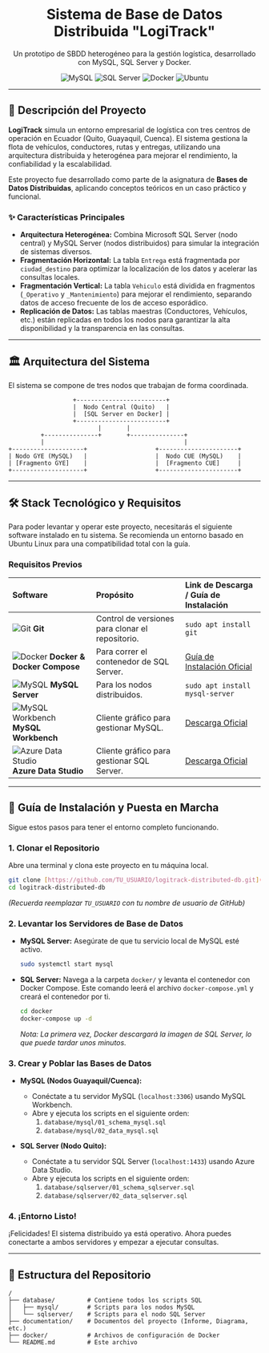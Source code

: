 <div align="center">
  <br>
  <h1><strong>Sistema de Base de Datos Distribuida "LogiTrack"</strong></h1>
  <p>Un prototipo de SBDD heterogéneo para la gestión logística, desarrollado con MySQL, SQL Server y Docker.</p>
  
  <p>
    <img src="https://img.shields.io/badge/MySQL-4479A1?style=for-the-badge&logo=mysql&logoColor=white" alt="MySQL">
    <img src="https://img.shields.io/badge/Microsoft%20SQL%20Server-CC2927?style=for-the-badge&logo=microsoftsqlserver&logoColor=white" alt="SQL Server">
    <img src="https://img.shields.io/badge/Docker-2496ED?style=for-the-badge&logo=docker&logoColor=white" alt="Docker">
    <img src="https://img.shields.io/badge/Ubuntu-E95420?style=for-the-badge&logo=ubuntu&logoColor=white" alt="Ubuntu">
  </p>
</div>

---

## 📜 **Descripción del Proyecto**

**LogiTrack** simula un entorno empresarial de logística con tres centros de operación en Ecuador (Quito, Guayaquil, Cuenca). El sistema gestiona la flota de vehículos, conductores, rutas y entregas, utilizando una arquitectura distribuida y heterogénea para mejorar el rendimiento, la confiabilidad y la escalabilidad.

Este proyecto fue desarrollado como parte de la asignatura de **Bases de Datos Distribuidas**, aplicando conceptos teóricos en un caso práctico y funcional.

### ✨ **Características Principales**

- **Arquitectura Heterogénea:** Combina Microsoft SQL Server (nodo central) y MySQL Server (nodos distribuidos) para simular la integración de sistemas diversos.
- **Fragmentación Horizontal:** La tabla `Entrega` está fragmentada por `ciudad_destino` para optimizar la localización de los datos y acelerar las consultas locales.
- **Fragmentación Vertical:** La tabla `Vehiculo` está dividida en fragmentos (`_Operativo` y `_Mantenimiento`) para mejorar el rendimiento, separando datos de acceso frecuente de los de acceso esporádico.
- **Replicación de Datos:** Las tablas maestras (Conductores, Vehículos, etc.) están replicadas en todos los nodos para garantizar la alta disponibilidad y la transparencia en las consultas.

---

## 🏛️ **Arquitectura del Sistema**

El sistema se compone de tres nodos que trabajan de forma coordinada.

```
                  +-------------------------+
                  |  Nodo Central (Quito)   |
                  |  [SQL Server en Docker] |
                  +-------------------------+
                         |       |
         +---------------+       +---------------+
         |                                       |
+--------------------+                   +----------------------+
| Nodo GYE (MySQL)   |                   |  Nodo CUE (MySQL)    |
| [Fragmento GYE]    |                   |  [Fragmento CUE]     |
+--------------------+                   +----------------------+
```

---

## 🛠️ **Stack Tecnológico y Requisitos**

Para poder levantar y operar este proyecto, necesitarás el siguiente software instalado en tu sistema. Se recomienda un entorno basado en Ubuntu Linux para una compatibilidad total con la guía.

### **Requisitos Previos**
| Software | Propósito | Link de Descarga / Guía de Instalación |
| :--- | :--- | :--- |
| ![Git](https://img.icons8.com/color/32/000000/git.png) **Git** | Control de versiones para clonar el repositorio. | `sudo apt install git` |
| ![Docker](https://img.icons8.com/color/32/000000/docker.png) **Docker & Docker Compose** | Para correr el contenedor de SQL Server. | [Guía de Instalación Oficial](https://docs.docker.com/engine/install/ubuntu/) |
| ![MySQL](https://img.icons8.com/color/32/000000/mysql-logo.png) **MySQL Server** | Para los nodos distribuidos. | `sudo apt install mysql-server` |
| ![MySQL Workbench](https://i.imgur.com/4J28JdG.png) **MySQL Workbench** | Cliente gráfico para gestionar MySQL. | [Descarga Oficial](https://dev.mysql.com/downloads/workbench/) |
| ![Azure Data Studio](https://i.imgur.com/2nZ2gL4.png) **Azure Data Studio** | Cliente gráfico para gestionar SQL Server. | [Descarga Oficial](https://learn.microsoft.com/es-es/sql/azure-data-studio/download-azure-data-studio) |

---

## 🚀 **Guía de Instalación y Puesta en Marcha**

Sigue estos pasos para tener el entorno completo funcionando.

### **1. Clonar el Repositorio**
Abre una terminal y clona este proyecto en tu máquina local.
```bash
git clone [https://github.com/TU_USUARIO/logitrack-distributed-db.git](https://github.com/TU_USUARIO/logitrack-distributed-db.git)
cd logitrack-distributed-db
```
*(Recuerda reemplazar `TU_USUARIO` con tu nombre de usuario de GitHub)*

### **2. Levantar los Servidores de Base de Datos**
- **MySQL Server:** Asegúrate de que tu servicio local de MySQL esté activo.
  ```bash
  sudo systemctl start mysql
  ```
- **SQL Server:** Navega a la carpeta `docker/` y levanta el contenedor con Docker Compose. Este comando leerá el archivo `docker-compose.yml` y creará el contenedor por ti.
  ```bash
  cd docker
  docker-compose up -d
  ```
  *Nota: La primera vez, Docker descargará la imagen de SQL Server, lo que puede tardar unos minutos.*

### **3. Crear y Poblar las Bases de Datos**
- **MySQL (Nodos Guayaquil/Cuenca):**
  - Conéctate a tu servidor MySQL (`localhost:3306`) usando MySQL Workbench.
  - Abre y ejecuta los scripts en el siguiente orden:
    1. `database/mysql/01_schema_mysql.sql`
    2. `database/mysql/02_data_mysql.sql`

- **SQL Server (Nodo Quito):**
  - Conéctate a tu servidor SQL Server (`localhost:1433`) usando Azure Data Studio.
  - Abre y ejecuta los scripts en el siguiente orden:
    1. `database/sqlserver/01_schema_sqlserver.sql`
    2. `database/sqlserver/02_data_sqlserver.sql`

### **4. ¡Entorno Listo!**
¡Felicidades! El sistema distribuido ya está operativo. Ahora puedes conectarte a ambos servidores y empezar a ejecutar consultas.

---

## 📁 **Estructura del Repositorio**

```
/
├── database/         # Contiene todos los scripts SQL
│   ├── mysql/        # Scripts para los nodos MySQL
│   └── sqlserver/    # Scripts para el nodo SQL Server
├── documentation/    # Documentos del proyecto (Informe, Diagrama, etc.)
├── docker/           # Archivos de configuración de Docker
└── README.md         # Este archivo
```
